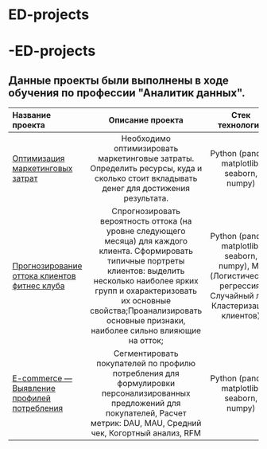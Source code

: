 # ED-projects
# -ED-projects

## Данные проекты были выполнены в ходе обучения по профессии "Аналитик данных".



| Название проекта  | Описание проекта  | Стек технологий |
| :---------------- | :---------------:| :---------------:|
|[Оптимизация маркетинговых затрат](https://github.com/NadyaSave/ED-projects/tree/master/marketing)| Необходимо оптимизировать маркетинговые затраты. Определить ресурсы, куда и сколько стоит вкладывать денег для достижения результата.| Python (pandas, matplotlib, seaborn, numpy) |
|[Прогнозирование оттока клиентов фитнес клуба](https://github.com/NadyaSave/ED-projects/tree/master/ML-project)| Спрогнозировать вероятность оттока (на уровне следующего месяца) для каждого клиента. Сформировать типичные портреты клиентов: выделить несколько наиболее ярких групп и охарактеризовать их основные свойства;Проанализировать основные признаки, наиболее сильно влияющие на отток;| Python (pandas, matplotlib, seaborn, numpy), ML (Логистическая регрессия, Случайный лес, Кластеризация клиентов) |
|[E-commerce — Выявление профилей потребления](https://github.com/NadyaSave/ED-projects/tree/master/E-commerce)| Сегментировать покупателей по профилю потребления для формулировки персонализированных предложений для покупателей, Расчет метрик: DAU, MAU, Средний чек, Когортный анализ, RFM| Python (pandas, matplotlib, seaborn, numpy) |
